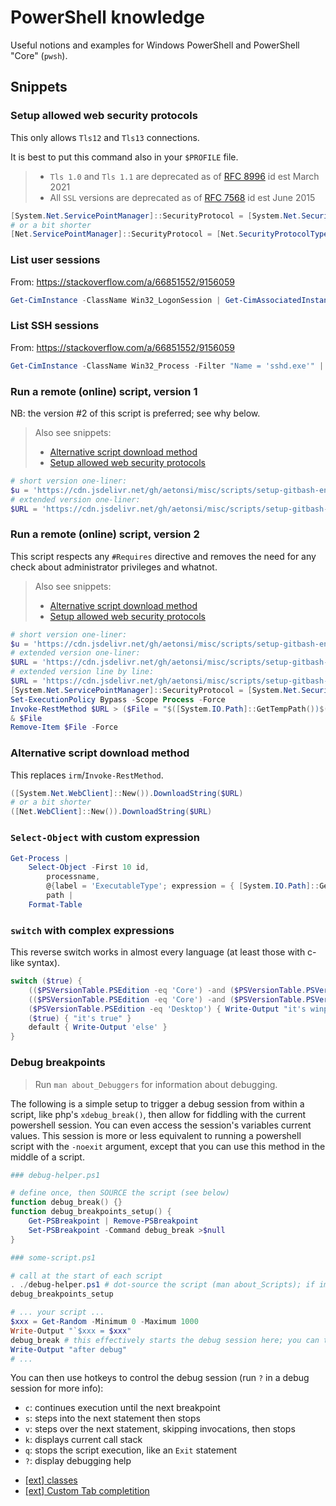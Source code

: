 # PowerShell knowledge

Useful notions and examples for Windows PowerShell and PowerShell "Core" (`pwsh`).

## Snippets

### Setup allowed web security protocols

This only allows `Tls12` and `Tls13` connections.

It is best to put this command also in your `$PROFILE` file.

> - `Tls 1.0` and `Tls 1.1` are deprecated as of [RFC 8996](https://datatracker.ietf.org/doc/html/rfc8996) id est March 2021
> - All `SSL` versions are deprecated as of [RFC 7568](https://datatracker.ietf.org/doc/html/rfc7568) id est June 2015

```powershell
[System.Net.ServicePointManager]::SecurityProtocol = [System.Net.SecurityProtocolType]'Tls12,Tls13'
# or a bit shorter
[Net.ServicePointManager]::SecurityProtocol = [Net.SecurityProtocolType]'Tls12,Tls13'
```

### List user sessions

From: <https://stackoverflow.com/a/66851552/9156059>

```powershell
Get-CimInstance -ClassName Win32_LogonSession | Get-CimAssociatedInstance -Association Win32_LoggedOnUser
```

### List SSH sessions

From: <https://stackoverflow.com/a/66851552/9156059>

```powershell
Get-CimInstance -ClassName Win32_Process -Filter "Name = 'sshd.exe'" | Get-CimAssociatedInstance -Association Win32_SessionProcess | Get-CimAssociatedInstance -Association Win32_LoggedOnUser | Where-Object {$_.Name -ne 'SYSTEM'}
```

### Run a remote (online) script, version 1

NB: the version #2 of this script is preferred; see why below.

> Also see snippets:
>
> - [Alternative script download method](#alternative-script-download-method)
> - [Setup allowed web security protocols](#setup-allowed-web-security-protocols)

```powershell
# short version one-liner:
$u = 'https://cdn.jsdelivr.net/gh/aetonsi/misc/scripts/setup-gitbash-environment/main.ps1'; irm $u | iex
# extended version one-liner:
$URL = 'https://cdn.jsdelivr.net/gh/aetonsi/misc/scripts/setup-gitbash-environment/main.ps1'; Invoke-RestMethod $URL | Invoke-Expression
```

### Run a remote (online) script, version 2

This script respects any `#Requires` directive and removes the need for any check about administrator privileges and whatnot.

> Also see snippets:
>
> - [Alternative script download method](#alternative-script-download-method)
> - [Setup allowed web security protocols](#setup-allowed-web-security-protocols)

```powershell
# short version one-liner:
$u = 'https://cdn.jsdelivr.net/gh/aetonsi/misc/scripts/setup-gitbash-environment/main.ps1'; [Net.ServicePointManager]::SecurityProtocol = [Net.SecurityProtocolType]'Tls12,Tls13'; Set-ExecutionPolicy b -s p -f; irm $u > ($f = "$([IO.Path]::GetTempPath())$([GUID]::NewGuid()).ps1"); & $f; ri $f -f
# extended version one-liner:
$URL = 'https://cdn.jsdelivr.net/gh/aetonsi/misc/scripts/setup-gitbash-environment/main.ps1'; [Net.ServicePointManager]::SecurityProtocol = [Net.SecurityProtocolType]'Tls12,Tls13'; Set-ExecutionPolicy Bypass -Scope Process -Force; Invoke-RestMethod $URL > ($File = "$([System.IO.Path]::GetTempPath())$([GUID]::NewGuid()).ps1"); & $File; Remove-Item $File -Force
# extended version line by line:
$URL = 'https://cdn.jsdelivr.net/gh/aetonsi/misc/scripts/setup-gitbash-environment/main.ps1'
[System.Net.ServicePointManager]::SecurityProtocol = [System.Net.SecurityProtocolType]'Tls12,Tls13'
Set-ExecutionPolicy Bypass -Scope Process -Force
Invoke-RestMethod $URL > ($File = "$([System.IO.Path]::GetTempPath())$([GUID]::NewGuid()).ps1")
& $File
Remove-Item $File -Force
```

### Alternative script download method

This replaces `irm`/`Invoke-RestMethod`.

```powershell
([System.Net.WebClient]::New()).DownloadString($URL)
# or a bit shorter
([Net.WebClient]::New()).DownloadString($URL)
```

### `Select-Object` with custom expression

```PowerShell
Get-Process |
    Select-Object -First 10 id,
        processname,
        @{label = 'ExecutableType'; expression = { [System.IO.Path]::GetExtension($_.Path) } },
        path |
    Format-Table
```

### `switch` with complex expressions

This reverse switch works in almost every language (at least those with c-like syntax).

```powershell
switch ($true) {
    (($PSVersionTable.PSEdition -eq 'Core') -and ($PSVersionTable.PSVersion -ge 7)) { Write-Output "it's pwsh >= 7.x" ; break }
    (($PSVersionTable.PSEdition -eq 'Core') -and ($PSVersionTable.PSVersion -lt 7)) { Write-Output "it's pwsh 6.x" ; break }
    ($PSVersionTable.PSEdition -eq 'Desktop') { Write-Output "it's winposh" ; break }
    ($true) { "it's true" }
    default { Write-Output 'else' }
}
```

### Debug breakpoints

> Run `man about_Debuggers` for information about debugging.

The following is a simple setup to trigger a debug session from within a script, like php's `xdebug_break()`, then allow for fiddling with the current powershell session.
You can even access the session's variables current values.
This session is more or less equivalent to running a powershell script with the `-noexit` argument, except that you can use this method in the middle of a script.

```PowerShell
### debug-helper.ps1

# define once, then SOURCE the script (see below)
function debug_break() {}
function debug_breakpoints_setup() {
    Get-PSBreakpoint | Remove-PSBreakpoint
    Set-PSBreakpoint -Command debug_break >$null
}
```

```PowerShell
### some-script.ps1

# call at the start of each script
. ./debug-helper.ps1 # dot-source the script (man about_Scripts); if importing a module instead, the debug session will not have access to the current scope
debug_breakpoints_setup

# ... your script ...
$xxx = Get-Random -Minimum 0 -Maximum 1000
Write-Output "`$xxx = $xxx"
debug_break # this effectively starts the debug session here; you can test and access $xxx inside the session
Write-Output "after debug"
# ...
```

You can then use hotkeys to control the debug session (run `?` in a debug session for more info):

- `c`: continues execution until the next breakpoint
- `s`: steps into the next statement then stops
- `v`: steps over the next statement, skipping invocations, then stops
- `k`: displays current call stack
- `q`: stops the script execution, like an `Exit` statement
- `?`: display debugging help

* [[ext] classes](https://github.com/dahlbyk/posh-git/blob/master/src/PoshGitTypes.ps1)
* [[ext] Custom Tab completition](https://github.com/dahlbyk/posh-git/blob/master/src/GitTabExpansion.ps1)
